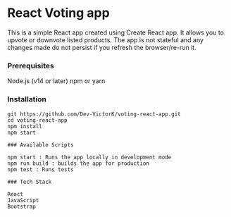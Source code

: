 # React Voting app

This is a simple React app created using Create React app.
It allows you to upvote or downvote listed products.
The app is not stateful and any changes made do not persist if you refresh the browser/re-run it.

### Prerequisites

Node.js (v14 or later)
npm or yarn

### Installation

```bash/powershell
git https://github.com/Dev-VictorK/voting-react-app.git
cd voting-react-app
npm install
npm start

### Available Scripts

npm start : Runs the app locally in development mode
npm run build : builds the app for production
npm test : Runs tests

### Tech Stack

React
JavaScript
Bootstrap